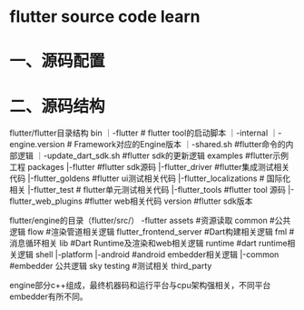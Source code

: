 # flutter source code learn

# 一、源码配置

# 二、源码结构
flutter/flutter目录结构
bin
  ｜-flutter # flutter tool的启动脚本
  ｜-internal
    ｜-engine.version # Framework对应的Engine版本
    ｜-shared.sh #flutter命令的内部逻辑
    ｜-update_dart_sdk.sh #flutter sdk的更新逻辑
examples #flutter示例工程
packages
  |-flutter #flutter sdk源码
  |-flutter_driver #flutter集成测试相关代码
  |-flutter_goldens #flutter ui测试相关代码
  |-flutter_localizations # 国际化相关
  |-flutter_test # flutter单元测试相关代码
  |-flutter_tools #flutter tool 源码
  |-flutter_web_plugins #flutter web相关代码
version #flutter sdk版本

flutter/engine的目录（flutter/src/）
-flutter
assets #资源读取
common #公共逻辑
flow #渲染管道相关逻辑
flutter_frontend_server #Dart构建相关逻辑
fml #消息循环相关
lib #Dart Runtime及渲染和web相关逻辑
runtime #dart runtime相关逻辑
shell
  |-platform
    |-android #android embedder相关逻辑
    |-common #embedder 公共逻辑
sky
testing #测试相关
third_party

engine部分c++组成，最终机器码和运行平台与cpu架构强相关，不同平台embedder有所不同。
